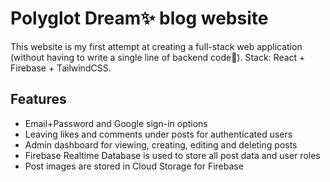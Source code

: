 # Polyglot Dream✨ blog website

This website is my first attempt at creating a full-stack web application (without having to write a single line of backend code🙂). Stack: React + Firebase + TailwindCSS.

## Features

- Email+Password and Google sign-in options
- Leaving likes and comments under posts for authenticated users
- Admin dashboard for viewing, creating, editing and deleting posts
- Firebase Realtime Database is used to store all post data and user roles
- Post images are stored in Cloud Storage for Firebase

